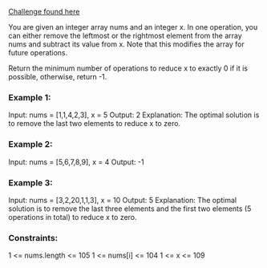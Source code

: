 [Challenge found here](https://leetcode.com/problems/minimum-operations-to-reduce-x-to-zero/?envType=daily-question&envId=2023-09-20)

You are given an integer array nums and an integer x. In one operation, you can either remove the leftmost or the rightmost element from the array nums and subtract its value from x. Note that this modifies the array for future operations.

Return the minimum number of operations to reduce x to exactly 0 if it is possible, otherwise, return -1.

### Example 1:

Input: nums = [1,1,4,2,3], x = 5
Output: 2
Explanation: The optimal solution is to remove the last two elements to reduce x to zero.

### Example 2:

Input: nums = [5,6,7,8,9], x = 4
Output: -1

### Example 3:

Input: nums = [3,2,20,1,1,3], x = 10
Output: 5
Explanation: The optimal solution is to remove the last three elements and the first two elements (5 operations in total) to reduce x to zero.
 

### Constraints:

1 <= nums.length <= 105
1 <= nums[i] <= 104
1 <= x <= 109